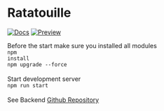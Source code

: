 # Ratatouille

[![Docs](https://img.shields.io/badge/jsdoc-see%20here-9cf.svg?style=flat&logo=node.js)](https://fh-erfurt.github.io/Ratatouille/jsdoc/)
[![Preview](https://img.shields.io/website?down_color=lightgrey&down_message=offline&up_color=blue&up_message=online&url=https%3A%2F%2Ffh-erfurt.github.io%2FRatatouille%2Fbuild%2F)](https://fh-erfurt.github.io/Ratatouille/build/)


Before the start make sure you installed all modules<br>
<code>npm install</code>
<br>
<code>npm upgrade --force</code>
<br>
<br>
Start development server
<br>
<code>npm run start</code>
<br>
<br>
See Backend [Github Repository](https://github.com/Retch/ratatouille-express-backend)
